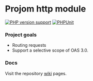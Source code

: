 # Projom http module
[![PHP version support][php-version-badge]][php]
[![PHPUnit][phpunit-ci-badge]][phpunit-action]

[php-version-badge]: https://img.shields.io/badge/php-%5E8.1-7A86B8
[php]: https://www.php.net/supported-versions.php
[phpunit-action]: https://github.com/Klorinmannen/projom-http/actions
[phpunit-ci-badge]: https://github.com/Klorinmannen/projom-http/workflows/PHPUnit/badge.svg

### Project goals
* Routing requests
* Support a selective scope of OAS 3.0.

### Docs
Visit the repository [wiki](https://github.com/Klorinmannen/projom-http/wiki) pages.
